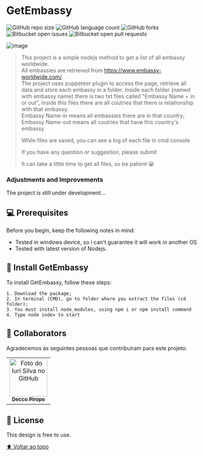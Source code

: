 # GetEmbassy

<!---Esses são exemplos. Veja https://shields.io para outras pessoas ou para personalizar este conjunto de escudos. Você pode querer incluir dependências, status do projeto e informações de licença aqui--->

![GitHub repo size](https://img.shields.io/github/languages/code-size/piroposantosdev/GetEmbassy)
![GitHub language count](https://img.shields.io/github/languages/count/piroposantosdev/GetEmbassy?style=for-the-badge)
![GitHub forks](https://img.shields.io/github/forks/piroposantosdev/GetEmbassy?style=for-the-badge)
![Bitbucket open issues](https://img.shields.io/bitbucket/issues/piroposantosdev/GetEmbassy?style=for-the-badge)
![Bitbucket open pull requests](https://img.shields.io/bitbucket/pr-raw/piroposantosdev/GetEmbassy?style=for-the-badge)

![image](https://user-images.githubusercontent.com/110497491/218152604-f482a768-2b93-46a2-8a10-914e9578db23.png)


> This project is a simple nodejs method to get a list of all embassy worldwide. <br>
> All embassies are retrieved from https://www.embassy-worldwide.com/. <br>
> The project uses puppeteer plugin to access the page, retrieve all data and store each embassy in a folder. Inside each folder (named with embassy name) there is two txt files called "Embassy Name + in or out", inside this files there are all coutries that there is relationship with that embassy.<br>
> Embassy Name-in means all embassies there are in that country;<br>
>Embassy Name-out means all coutries that have this country's embassy<br>
>
> While files are saved, you can see a log of each file in cmd console
> 
>
> If you have any question or suggestion, please submit
>
> It can take a little time to get all files, so be patient 😀

### Adjustments and Improvements

The project is still under development...

## 💻 Prerequisites

Before you begin, keep the following notes in mind:
<!---Estes são apenas requisitos de exemplo. Adicionar, duplicar ou remover conforme necessário--->
* Tested in windows device, so i can't guarantee it will work in another OS
* Tested with latest version of Nodejs.

## 🚀 Install GetEmbassy

To install GetEmbassy, follow these steps:

```
1. Download the package;
2. In terminal (CMD), go to folder where you extract the files (cd folder);
3. You must install node_modules, using npm i or npm install command
4. Type node index to start 
```
## 🤝 Collaborators

Agradecemos às seguintes pessoas que contribuíram para este projeto:

<table>
  <tr>
    <td align="center">
      <a href="#">
        <img src="https://avatars.githubusercontent.com/u/110497491?s=100&v=44" width="100px;" alt="Foto do Iuri Silva no GitHub"/><br>
        <sub>
          <b>Decco Piropo</b>
        </sub>
      </a>
    </td>    
  </tr>
</table>

## 📝 License

This design is free to use.

[⬆ Voltar ao topo](#readme)<br>
